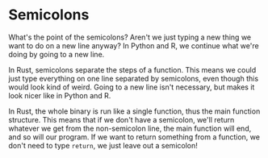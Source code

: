 # Semicolons

What's the point of the semicolons? Aren't we just typing a new thing we want to do on a new line anyway? In Python and R, we continue what we're doing by going to a new line.

In Rust, semicolons separate the steps of a function. This means we could just type everything on one line separated by semicolons, even though this would look kind of weird. Going to a new line isn't necessary, but makes it look nicer like in Python and R.

In Rust, the whole binary is run like a single function, thus the main function structure. This means that if we don't have a semicolon, we'll return whatever we get from the non-semicolon line, the main function will end, and so will our program. If we want to return something from a function, we don't need to type `return`, we just leave out a semicolon!

